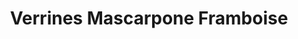 ---
layout: recette
categories: [recettes]
hidden: true
lang: fr
sitemap: false
title: Verrines Mascarpone Framboise
type: sucre
pour: pour 4 verrines
ingredients: 
  - nom: oeufs 
    qte: 2
  - nom: sucre
    qte: 30
    unite: gr
  - nom: mascarpone
    qte: 250
    unite: gr
  - nom: framboises
    qte: 150
    unite: gr
  - nom: biscuits secs
    qte: 150
    unite: gr
preconditions:
  - Séparer les blancs des jaunes
  - Émietter les biscuits en petits morceaux
etapes:
  - label: Préparation
    details:
      - Séparer les blancs des jaunes
      - Blanchir les jaunes d'oeufs avec le sucre au fouet électrique
      - Incorporer le mascarpone et la vanille liquide à l'aide d'une spatule silicone
      - Monter les blancs en neige
      - Les incorporer en deux fois au mélange à l'aide d'une spatule silicone
  - label: Assemblage
    details:
      - Mettre les biscuits émiettés au fond
      - Ajouter la moitié de la préparation sur les biscuits
      - Ajouter une couche de framboises
      - Ajouter le reste de la préparation
      - Mettre au frigo 3h minimum
---